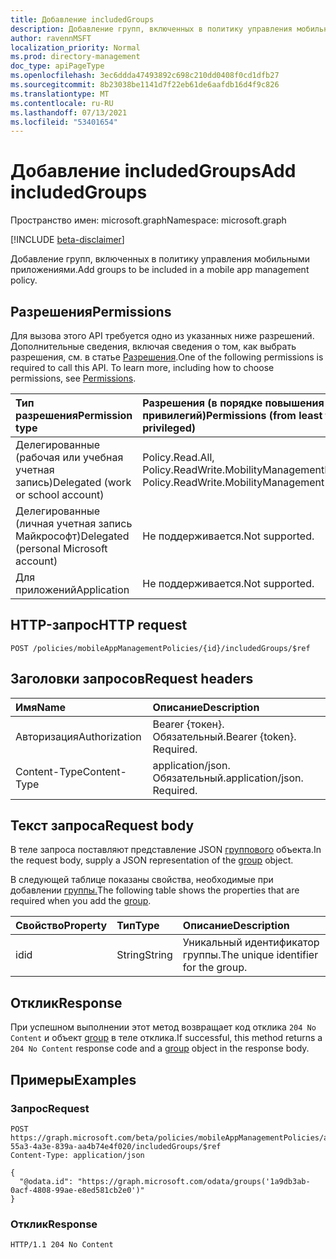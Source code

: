 ```yaml
---
title: Добавление includedGroups
description: Добавление групп, включенных в политику управления мобильными приложениями.
author: ravennMSFT
localization_priority: Normal
ms.prod: directory-management
doc_type: apiPageType
ms.openlocfilehash: 3ec6ddda47493892c698c210dd0408f0cd1dfb27
ms.sourcegitcommit: 8b23038be1141d7f22eb61de6aafdb16d4f9c826
ms.translationtype: MT
ms.contentlocale: ru-RU
ms.lasthandoff: 07/13/2021
ms.locfileid: "53401654"
---
```

# <a name="add-includedgroups"></a><span data-ttu-id="8bf4b-103">Добавление includedGroups</span><span class="sxs-lookup"><span data-stu-id="8bf4b-103">Add includedGroups</span></span>

<span data-ttu-id="8bf4b-104">Пространство имен: microsoft.graph</span><span class="sxs-lookup"><span data-stu-id="8bf4b-104">Namespace: microsoft.graph</span></span>

[!INCLUDE [beta-disclaimer](../../includes/beta-disclaimer.md)]

<span data-ttu-id="8bf4b-105">Добавление групп, включенных в политику управления мобильными приложениями.</span><span class="sxs-lookup"><span data-stu-id="8bf4b-105">Add groups to be included in a mobile app management policy.</span></span>

## <a name="permissions"></a><span data-ttu-id="8bf4b-106">Разрешения</span><span class="sxs-lookup"><span data-stu-id="8bf4b-106">Permissions</span></span>
<span data-ttu-id="8bf4b-p101">Для вызова этого API требуется одно из указанных ниже разрешений. Дополнительные сведения, включая сведения о том, как выбрать разрешения, см. в статье [Разрешения](/graph/permissions-reference).</span><span class="sxs-lookup"><span data-stu-id="8bf4b-p101">One of the following permissions is required to call this API. To learn more, including how to choose permissions, see [Permissions](/graph/permissions-reference).</span></span>

|<span data-ttu-id="8bf4b-109">Тип разрешения</span><span class="sxs-lookup"><span data-stu-id="8bf4b-109">Permission type</span></span>|<span data-ttu-id="8bf4b-110">Разрешения (в порядке повышения привилегий)</span><span class="sxs-lookup"><span data-stu-id="8bf4b-110">Permissions (from least to most privileged)</span></span>|
|:---|:---|
|<span data-ttu-id="8bf4b-111">Делегированные (рабочая или учебная учетная запись)</span><span class="sxs-lookup"><span data-stu-id="8bf4b-111">Delegated (work or school account)</span></span>|<span data-ttu-id="8bf4b-112">Policy.Read.All, Policy.ReadWrite.MobilityManagement</span><span class="sxs-lookup"><span data-stu-id="8bf4b-112">Policy.Read.All, Policy.ReadWrite.MobilityManagement</span></span>|
|<span data-ttu-id="8bf4b-113">Делегированные (личная учетная запись Майкрософт)</span><span class="sxs-lookup"><span data-stu-id="8bf4b-113">Delegated (personal Microsoft account)</span></span> | <span data-ttu-id="8bf4b-114">Не поддерживается.</span><span class="sxs-lookup"><span data-stu-id="8bf4b-114">Not supported.</span></span>|
|<span data-ttu-id="8bf4b-115">Для приложений</span><span class="sxs-lookup"><span data-stu-id="8bf4b-115">Application</span></span> | <span data-ttu-id="8bf4b-116">Не поддерживается.</span><span class="sxs-lookup"><span data-stu-id="8bf4b-116">Not supported.</span></span>|

## <a name="http-request"></a><span data-ttu-id="8bf4b-117">HTTP-запрос</span><span class="sxs-lookup"><span data-stu-id="8bf4b-117">HTTP request</span></span>

<!-- {
  "blockType": "ignored"
}
-->

``` http
POST /policies/mobileAppManagementPolicies/{id}/includedGroups/$ref
```

## <a name="request-headers"></a><span data-ttu-id="8bf4b-118">Заголовки запросов</span><span class="sxs-lookup"><span data-stu-id="8bf4b-118">Request headers</span></span>
|<span data-ttu-id="8bf4b-119">Имя</span><span class="sxs-lookup"><span data-stu-id="8bf4b-119">Name</span></span>|<span data-ttu-id="8bf4b-120">Описание</span><span class="sxs-lookup"><span data-stu-id="8bf4b-120">Description</span></span>|
|:---|:---|
|<span data-ttu-id="8bf4b-121">Авторизация</span><span class="sxs-lookup"><span data-stu-id="8bf4b-121">Authorization</span></span>|<span data-ttu-id="8bf4b-p102">Bearer {токен}. Обязательный.</span><span class="sxs-lookup"><span data-stu-id="8bf4b-p102">Bearer {token}. Required.</span></span>|
|<span data-ttu-id="8bf4b-124">Content-Type</span><span class="sxs-lookup"><span data-stu-id="8bf4b-124">Content-Type</span></span>|<span data-ttu-id="8bf4b-p103">application/json. Обязательный.</span><span class="sxs-lookup"><span data-stu-id="8bf4b-p103">application/json. Required.</span></span>|

## <a name="request-body"></a><span data-ttu-id="8bf4b-127">Текст запроса</span><span class="sxs-lookup"><span data-stu-id="8bf4b-127">Request body</span></span>
<span data-ttu-id="8bf4b-128">В теле запроса поставляют представление JSON [группового](../resources/group.md) объекта.</span><span class="sxs-lookup"><span data-stu-id="8bf4b-128">In the request body, supply a JSON representation of the [group](../resources/group.md) object.</span></span>

<span data-ttu-id="8bf4b-129">В следующей таблице показаны свойства, необходимые при добавлении [группы.](../resources/group.md)</span><span class="sxs-lookup"><span data-stu-id="8bf4b-129">The following table shows the properties that are required when you add the [group](../resources/group.md).</span></span>

|<span data-ttu-id="8bf4b-130">Свойство</span><span class="sxs-lookup"><span data-stu-id="8bf4b-130">Property</span></span>|<span data-ttu-id="8bf4b-131">Тип</span><span class="sxs-lookup"><span data-stu-id="8bf4b-131">Type</span></span>|<span data-ttu-id="8bf4b-132">Описание</span><span class="sxs-lookup"><span data-stu-id="8bf4b-132">Description</span></span>|
|:---|:---|:---|
|<span data-ttu-id="8bf4b-133">id</span><span class="sxs-lookup"><span data-stu-id="8bf4b-133">id</span></span>|<span data-ttu-id="8bf4b-134">String</span><span class="sxs-lookup"><span data-stu-id="8bf4b-134">String</span></span>|<span data-ttu-id="8bf4b-135">Уникальный идентификатор группы.</span><span class="sxs-lookup"><span data-stu-id="8bf4b-135">The unique identifier for the group.</span></span>|

## <a name="response"></a><span data-ttu-id="8bf4b-136">Отклик</span><span class="sxs-lookup"><span data-stu-id="8bf4b-136">Response</span></span>

<span data-ttu-id="8bf4b-137">При успешном выполнении этот метод возвращает код отклика `204 No Content` и объект [group](../resources/group.md) в теле отклика.</span><span class="sxs-lookup"><span data-stu-id="8bf4b-137">If successful, this method returns a `204 No Content` response code and a [group](../resources/group.md) object in the response body.</span></span>

## <a name="examples"></a><span data-ttu-id="8bf4b-138">Примеры</span><span class="sxs-lookup"><span data-stu-id="8bf4b-138">Examples</span></span>

### <a name="request"></a><span data-ttu-id="8bf4b-139">Запрос</span><span class="sxs-lookup"><span data-stu-id="8bf4b-139">Request</span></span>

<!-- {
  "blockType": "request",
  "name": "create_group_from_groups"
}
-->

``` http
POST https://graph.microsoft.com/beta/policies/mobileAppManagementPolicies/ab90bacf-55a3-4a3e-839a-aa4b74e4f020/includedGroups/$ref
Content-Type: application/json

{
  "@odata.id": "https://graph.microsoft.com/odata/groups('1a9db3ab-0acf-4808-99ae-e8ed581cb2e0')"
}
```

### <a name="response"></a><span data-ttu-id="8bf4b-140">Отклик</span><span class="sxs-lookup"><span data-stu-id="8bf4b-140">Response</span></span>

<!-- {
  "blockType": "response",
  "truncated": true
}
-->

``` http
HTTP/1.1 204 No Content
```
